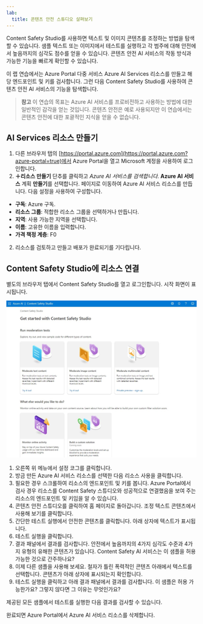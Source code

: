 ```yaml
---
lab:
  title: 콘텐츠 안전 스튜디오 살펴보기
---
```


Content Safety Studio를 사용하면 텍스트 및 이미지 콘텐츠를 조정하는 방법을 탐색할 수 있습니다. 샘플 텍스트 또는 이미지에서 테스트를 실행하고 각 범주에 대해 안전에서 높음까지의 심각도 점수를 얻을 수 있습니다. 콘텐츠 안전 AI 서비스의 작동 방식과 가능한 기능을 빠르게 확인할 수 있습니다. 

이 랩 연습에서는 Azure Portal 다중 서비스 Azure AI Services 리소스를 만들고 해당 엔드포인트 및 키를 검사합니다. 그런 다음 Content Safety Studio를 사용하여 콘텐츠 안전 AI 서비스의 기능을 탐색합니다. 

> **참고** 이 연습의 목표는 Azure AI 서비스를 프로비전하고 사용하는 방법에 대한 일반적인 감각을 얻는 것입니다. 콘텐츠 안전은 예로 사용되지만 이 연습에서는 콘텐츠 안전에 대한 포괄적인 지식을 얻을 수 없습니다.

## AI Services 리소스 만들기

1.  다른 브라우저 탭의 [https://portal.azure.com](https://portal.azure.com?azure-portal=true)에서 Azure Portal을 열고 Microsoft 계정을 사용하여 로그인합니다.
1.  **&#65291;리소스 만들기** 단추를 클릭하고 *Azure AI 서비스를 검색합니다*. **Azure AI 서비스** 계획 **만들기**를 선택합니다. 페이지로 이동하여 Azure AI 서비스 리소스를 만듭니다. 다음 설정을 사용하여 구성합니다.
- **구독**: Azure 구독.
- **리소스 그룹**: 적합한 리소스 그룹을 선택하거나 만듭니다.
- **지역**: 사용 가능한 지역을 선택합니다.
- **이름**: 고유한 이름을 입력합니다.
- **가격 책정 계층**: F0 
2.  리소스를 검토하고 만들고 배포가 완료되기를 기다립니다. 

## Content Safety Studio에 리소스 연결 
별도의 브라우저 탭에서 Content Safety Studio를 열고 로그인합니다. 시작 화면이 표시됩니다.

![콘텐츠 안전 스튜디오 방문 페이지의 스크린샷.](./media/content-safety/content-safety-getting-started.png)

1.  오른쪽 위 메뉴에서 설정 코그를 클릭합니다.
2.  방금 만든 Azure AI 서비스 리소스를 선택한 다음 리소스 사용을 클릭합니다.
3.  필요한 경우 스크롤하여 리소스의 엔드포인트 및 키를 봅니다. Azure Portal에서 검사 경우 리소스를 Content Safety 스튜디오와 성공적으로 연결했음을 보여 주는 리소스의 엔드포인트 및 키임을 알 수 있습니다.
4.  콘텐츠 안전 스튜디오를 클릭하여 홈 페이지로 돌아갑니다. 조정 텍스트 콘텐츠에서 사용해 보기를 클릭합니다.
5.  간단한 테스트 실행에서 안전한 콘텐츠를 클릭합니다. 아래 상자에 텍스트가 표시됩니다. 
6.  테스트 실행을 클릭합니다. 
7.  결과 패널에서 결과를 검사합니다. 안전에서 높음까지의 4가지 심각도 수준과 4가지 유형의 유해한 콘텐츠가 있습니다. Content Safety AI 서비스는 이 샘플을 허용 가능한 것으로 간주하나요? 
8.  이제 다른 샘플을 사용해 보세요. 철자가 틀린 폭력적인 콘텐츠 아래에서 텍스트를 선택합니다. 콘텐츠가 아래 상자에 표시되는지 확인합니다.
9.  테스트 실행을 클릭하고 아래 결과 패널에서 결과를 검사합니다. 이 샘플은 허용 가능한가요? 그렇지 않다면 그 이유는 무엇인가요?

제공된 모든 샘플에서 테스트를 실행한 다음 결과를 검사할 수 있습니다.

완료되면 Azure Portal에서 Azure AI 서비스 리소스를 삭제합니다. 
